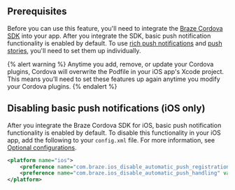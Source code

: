 ## Prerequisites

Before you can use this feature, you'll need to integrate the [Braze Cordova SDK]({{site.baseurl}}/developer_guide/platforms/cordova/sdk_integration/) into your app.  After you integrate the SDK, basic push notification functionality is enabled by default. To use [rich push notifications]({{site.baseurl}}/developer_guide/push_notifications/rich/?sdktab=cordova) and [push stories]({{site.baseurl}}/developer_guide/push_notifications/push_stories/?sdktab=cordova), you'll need to set them up individually.

{% alert warning %}
Anytime you add, remove, or update your Cordova plugins, Cordova will overwrite the Podfile in your iOS app's Xcode project. This means you’ll need to set these features up again anytime you modify your Cordova plugins.
{% endalert %}

## Disabling basic push notifications (iOS only)

After you integrate the Braze Cordova SDK for iOS, basic push notification functionality is enabled by default. To disable this functionality in your iOS app, add the following to your `config.xml` file. For more information, see [Optional configurations]({{site.baseurl}}/developer_guide/sdk_integration?sdktab=cordova#optional).

```xml
<platform name="ios">
    <preference name="com.braze.ios_disable_automatic_push_registration" value="NO" />
    <preference name="com.braze.ios_disable_automatic_push_handling" value="NO" />
</platform>
```
